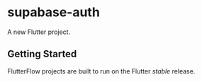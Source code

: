 # supabase-auth

A new Flutter project.

## Getting Started

FlutterFlow projects are built to run on the Flutter _stable_ release.
